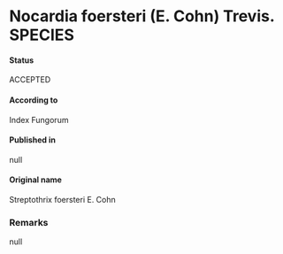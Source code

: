 Nocardia foersteri (E. Cohn) Trevis. SPECIES
=======

#### Status
ACCEPTED

#### According to
Index Fungorum

#### Published in
null

#### Original name
Streptothrix foersteri E. Cohn

### Remarks
null